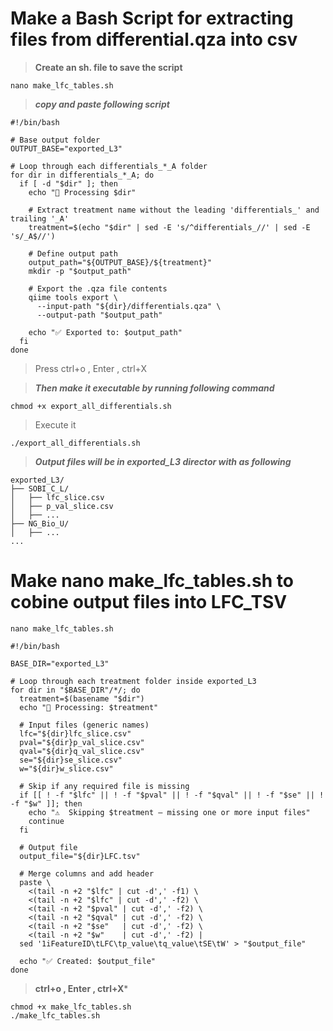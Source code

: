 # Make a Bash Script for extracting files from differential.qza into csv 

> **Create an sh. file to save the script**
````
nano make_lfc_tables.sh
````
> ***copy and paste following script***
````
#!/bin/bash

# Base output folder
OUTPUT_BASE="exported_L3"

# Loop through each differentials_*_A folder
for dir in differentials_*_A; do
  if [ -d "$dir" ]; then
    echo "🔄 Processing $dir"

    # Extract treatment name without the leading 'differentials_' and trailing '_A'
    treatment=$(echo "$dir" | sed -E 's/^differentials_//' | sed -E 's/_A$//')

    # Define output path
    output_path="${OUTPUT_BASE}/${treatment}"
    mkdir -p "$output_path"

    # Export the .qza file contents
    qiime tools export \
      --input-path "${dir}/differentials.qza" \
      --output-path "$output_path"

    echo "✅ Exported to: $output_path"
  fi
done
````
> Press ctrl+o , Enter , ctrl+X

> ***Then make it executable by running following command*** 

````
chmod +x export_all_differentials.sh
````
> Execute it
````
./export_all_differentials.sh
````
> ***Output files will be in exported_L3 director with as following*** 
````
exported_L3/
├── SOBI_C_L/
│   ├── lfc_slice.csv
│   ├── p_val_slice.csv
│   ├── ...
├── NG_Bio_U/
│   ├── ...
...
````
# Make nano make_lfc_tables.sh to cobine output files into LFC_TSV

````
nano make_lfc_tables.sh
````
````
#!/bin/bash

BASE_DIR="exported_L3"

# Loop through each treatment folder inside exported_L3
for dir in "$BASE_DIR"/*/; do
  treatment=$(basename "$dir")
  echo "🔧 Processing: $treatment"

  # Input files (generic names)
  lfc="${dir}lfc_slice.csv"
  pval="${dir}p_val_slice.csv"
  qval="${dir}q_val_slice.csv"
  se="${dir}se_slice.csv"
  w="${dir}w_slice.csv"

  # Skip if any required file is missing
  if [[ ! -f "$lfc" || ! -f "$pval" || ! -f "$qval" || ! -f "$se" || ! -f "$w" ]]; then
    echo "⚠️  Skipping $treatment — missing one or more input files"
    continue
  fi

  # Output file
  output_file="${dir}LFC.tsv"

  # Merge columns and add header
  paste \
    <(tail -n +2 "$lfc" | cut -d',' -f1) \
    <(tail -n +2 "$lfc" | cut -d',' -f2) \
    <(tail -n +2 "$pval" | cut -d',' -f2) \
    <(tail -n +2 "$qval" | cut -d',' -f2) \
    <(tail -n +2 "$se"   | cut -d',' -f2) \
    <(tail -n +2 "$w"    | cut -d',' -f2) |
  sed '1iFeatureID\tLFC\tp_value\tq_value\tSE\tW' > "$output_file"

  echo "✅ Created: $output_file"
done
````
> **ctrl+o , Enter , ctrl+X***
````
chmod +x make_lfc_tables.sh
./make_lfc_tables.sh
````

